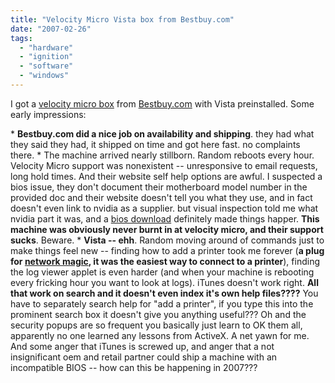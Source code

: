 ```yaml
---
title: "Velocity Micro Vista box from Bestbuy.com"
date: "2007-02-26"
tags: 
  - "hardware"
  - "ignition"
  - "software"
  - "windows"
---
```


I got a [velocity micro box](http://www.velocitymicro.com/) from [Bestbuy.com](http://www.bestbuy.com/site//olspage.jsp?id=pcmcat103700050055&type=category "Ultimate Gaming Desktops") with Vista preinstalled. Some early impressions:

\* **Bestbuy.com did a nice job on availability and shipping**. they had what they said they had, it shipped on time and got here fast. no complaints there. \* The machine arrived nearly stillborn. Random reboots every hour. Velocity Micro support was nonexistent -- unresponsive to email requests, long hold times. And their website self help options are awful. I suspected a bios issue, they don't document their motherboard model number in the provided doc and their website doesn't tell you what they use, and in fact doesn't even link to nvidia as a supplier. but visual inspection told me what nvidia part it was, and a [bios download](http://www.nvidia.com/object/nforce_680i_sli_winvista32_15.00.html) definitely made things happer. **This machine was obviously never burnt in at velocity micro, and their support sucks**. Beware. \* **Vista -- ehh**. Random moving around of commands just to make things feel new -- finding how to add a printer took me forever (**a plug for [network magic](http://www.networkmagic.com), it was the easiest way to connect to a printer**), finding the log viewer applet is even harder (and when your machine is rebooting every fricking hour you want to look at logs). iTunes doesn't work right. **All that work on search and it doesn't even index it's own help files????** You have to separately search help for "add a printer", if you type this into the prominent search box it doesn't give you anything useful??? Oh and the security popups are so frequent you basically just learn to OK them all, apparently no one learned any lessons from ActiveX. A net yawn for me. And some anger that iTunes is screwed up, and anger that a not insignificant oem and retail partner could ship a machine with an incompatible BIOS -- how can this be happening in 2007???
